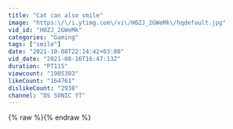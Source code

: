 ```yaml
---
title: "Cat can also smile"
image: "https:\/\/i.ytimg.com\/vi\/H0ZJ_2GWeMk\/hqdefault.jpg"
vid_id: "H0ZJ_2GWeMk"
categories: "Gaming"
tags: ["smile"]
date: "2021-10-08T22:14:42+03:00"
vid_date: "2021-08-16T16:47:13Z"
duration: "PT11S"
viewcount: "1985303"
likeCount: "164761"
dislikeCount: "2938"
channel: "DS SONIC YT"
---
```

{% raw %}{% endraw %}
